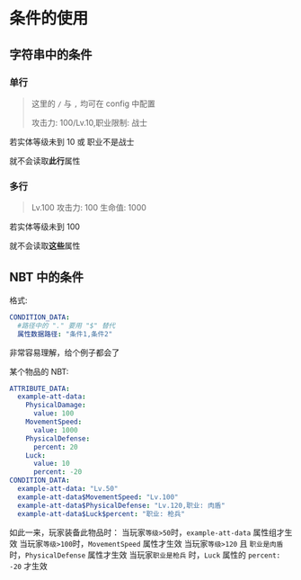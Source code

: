 # 条件的使用

## 字符串中的条件

### 单行

> 这里的 `/` 与 `,` 均可在 config 中配置
>
> 攻击力: 100/Lv.10,职业限制: 战士

若实体等级未到 10 或 职业不是战士

就不会读取**此行**属性

### 多行

> Lv.100
> 攻击力: 100
> 生命值: 1000

若实体等级未到 100

就不会读取**这些**属性

## NBT 中的条件

格式:

```yaml
CONDITION_DATA:
  #路径中的 "." 要用 "$" 替代
  属性数据路径: "条件1,条件2"
```

非常容易理解，给个例子都会了

某个物品的 NBT:

```yaml
ATTRIBUTE_DATA:
  example-att-data:
    PhysicalDamage:
      value: 100
    MovementSpeed:
      value: 1000
    PhysicalDefense:
      percent: 20
    Luck:
      value: 10
      percent: -20
CONDITION_DATA:
  example-att-data: "Lv.50"
  example-att-data$MovementSpeed: "Lv.100"
  example-att-data$PhysicalDefense: "Lv.120,职业: 肉盾"
  example-att-data$Luck$percent: "职业: 枪兵"
```

如此一来，玩家装备此物品时：
当玩家`等级>50`时，`example-att-data` 属性组才生效
当玩家`等级>100`时，`MovementSpeed` 属性才生效
当玩家`等级>120` 且 `职业是肉盾` 时，`PhysicalDefense` 属性才生效
当玩家`职业是枪兵` 时，`Luck` 属性的 `percent: -20` 才生效
